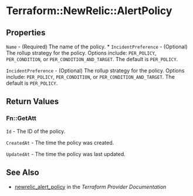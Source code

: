 # Terraform::NewRelic::AlertPolicy



## Properties

`Name` - (Required) The name of the policy. * `IncidentPreference` - (Optional) The rollup strategy for the policy.  Options include: `PER_POLICY`, `PER_CONDITION`, or `PER_CONDITION_AND_TARGET`.  The default is `PER_POLICY`.

`IncidentPreference` - (Optional) The rollup strategy for the policy.  Options include: `PER_POLICY`, `PER_CONDITION`, or `PER_CONDITION_AND_TARGET`.  The default is `PER_POLICY`.


## Return Values

### Fn::GetAtt

`Id` - The ID of the policy.

`CreatedAt` - The time the policy was created.

`UpdatedAt` - The time the policy was last updated.

## See Also

* [newrelic_alert_policy](https://www.terraform.io/docs/providers/newrelic/r/alert_policy.html) in the _Terraform Provider Documentation_